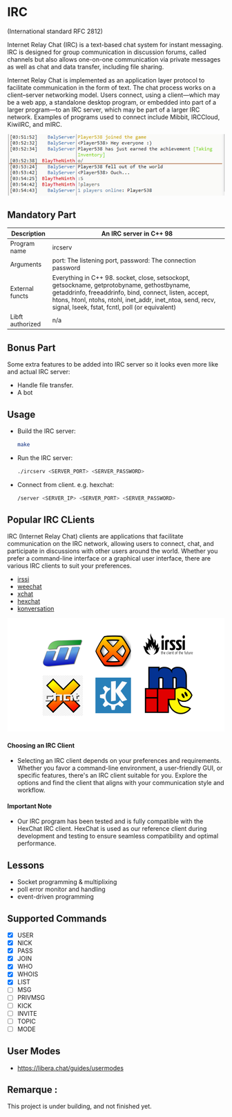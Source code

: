 # IRC

(International standard RFC 2812)

Internet Relay Chat (IRC) is a text-based chat system for instant messaging. IRC is designed for group communication in discussion forums, called channels but also allows one-on-one communication via private messages as well as chat and data transfer, including file sharing.

Internet Relay Chat is implemented as an application layer protocol to facilitate communication in the form of text. The chat process works on a client–server networking model. Users connect, using a client—which may be a web app, a standalone desktop program, or embedded into part of a larger program—to an IRC server, which may be part of a larger IRC network. Examples of programs used to connect include Mibbit, IRCCloud, KiwiIRC, and mIRC.

<!-- <img src="https://media.forgecdn.net/attachments/33/680/ircbridgescreenshot.png"> -->
<img src="https://raw.githubusercontent.com/Toowan0x1/ft_irc/master/Assets/chatserver.png">
<!-- <img src="https://i.redd.it/nsodxt2h967a1.jpg"> -->

## Mandatory Part

| Description | An IRC server in C++ 98 |
| ------ | ------ |
| Program name | ircserv |
| Arguments | port: The listening port, password: The connection password |
| External functs | Everything in C++ 98. socket, close, setsockopt, getsockname, getprotobyname, gethostbyname, getaddrinfo, freeaddrinfo, bind, connect, listen, accept, htons, htonl, ntohs, ntohl, inet_addr, inet_ntoa, send, recv, signal, lseek, fstat, fcntl, poll (or equivalent) |
| Libft authorized | n/a |

## Bonus Part

Some extra features to be added into IRC server so it looks even more like and actual IRC server:
- Handle file transfer.
- A bot

## Usage
- Build the IRC server:
  ```sh
  make
  ```
- Run the IRC server:
     ```sh
    ./ircserv <SERVER_PORT> <SERVER_PASSWORD>
    ```
- Connect from client. e.g. hexchat:
    ```sh
    /server <SERVER_IP> <SERVER_PORT> <SERVER_PASSWORD>
    ```

## Popular IRC CLients

IRC (Internet Relay Chat) clients are applications that facilitate communication on the IRC network, allowing users to connect, chat, and participate in discussions with other users around the world. Whether you prefer a command-line interface or a graphical user interface, there are various IRC clients to suit your preferences.

- [irssi](https://irssi.org/download/)
- [weechat](https://weechat.org/)
- [xchat](http://xchat.org/)
- [hexchat](https://hexchat.github.io/downloads.html)
- [konversation](https://konversation.kde.org/)

<img src="https://raw.githubusercontent.com/Toowan0x1/ft_irc/master/Assets/Screenshot%20from%202024-01-30%2006-26-25.png">

#### Choosing an IRC Client
- Selecting an IRC client depends on your preferences and requirements. Whether you favor a command-line environment, a user-friendly GUI, or specific features, there's an IRC client suitable for you. Explore the options and find the client that aligns with your communication style and workflow.

#### Important Note
- Our IRC program has been tested and is fully compatible with the HexChat IRC client. HexChat is used as our reference client during development and testing to ensure seamless compatibility and optimal performance.

## Lessons
- Socket programming & multiplixing
- poll error monitor and handling
- event-driven programming

## Supported Commands
- [x] USER
- [x] NICK
- [x] PASS
- [x] JOIN
- [x] WHO
- [x] WHOIS
- [x] LIST
- [ ] MSG
- [ ] PRIVMSG
- [ ] KICK
- [ ] INVITE
- [ ] TOPIC
- [ ] MODE

## User Modes
- https://libera.chat/guides/usermodes

## Remarque :
This project is under building, and not finished yet.
